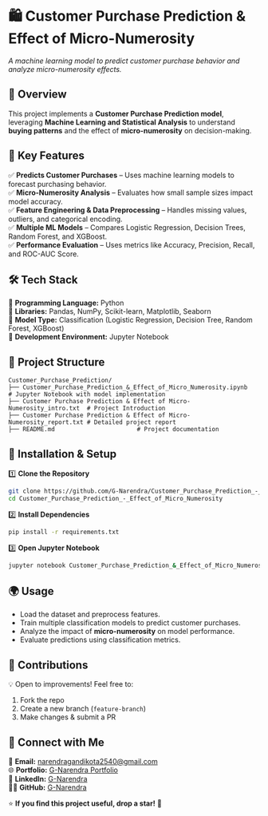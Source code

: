 # **🛍️ Customer Purchase Prediction & Effect of Micro-Numerosity**


*A machine learning model to predict customer purchase behavior and analyze micro-numerosity effects.*

## 🌟 **Overview**
This project implements a **Customer Purchase Prediction model**, leveraging **Machine Learning and Statistical Analysis** to understand **buying patterns** and the effect of **micro-numerosity** on decision-making.

## 🎯 **Key Features**
✅ **Predicts Customer Purchases** – Uses machine learning models to forecast purchasing behavior.  
✅ **Micro-Numerosity Analysis** – Evaluates how small sample sizes impact model accuracy.  
✅ **Feature Engineering & Data Preprocessing** – Handles missing values, outliers, and categorical encoding.  
✅ **Multiple ML Models** – Compares Logistic Regression, Decision Trees, Random Forest, and XGBoost.  
✅ **Performance Evaluation** – Uses metrics like Accuracy, Precision, Recall, and ROC-AUC Score.  

## 🛠️ **Tech Stack**
🔹 **Programming Language:** Python  
🔹 **Libraries:** Pandas, NumPy, Scikit-learn, Matplotlib, Seaborn  
🔹 **Model Type:** Classification (Logistic Regression, Decision Tree, Random Forest, XGBoost)  
🔹 **Development Environment:** Jupyter Notebook  

## 📂 **Project Structure**
```
Customer_Purchase_Prediction/
├── Customer_Purchase_Prediction_&_Effect_of_Micro_Numerosity.ipynb   # Jupyter Notebook with model implementation
├── Customer Purchase Prediction & Effect of Micro-Numerosity_intro.txt  # Project Introduction
├── Customer Purchase Prediction & Effect of Micro-Numerosity_report.txt # Detailed project report
├── README.md                       # Project documentation

```

## 🚀 **Installation & Setup**
1️⃣ **Clone the Repository**  
```sh
git clone https://github.com/G-Narendra/Customer_Purchase_Prediction_-_Effect_of_Micro_Numerosity.git
cd Customer_Purchase_Prediction_-_Effect_of_Micro_Numerosity
```
2️⃣ **Install Dependencies**  
```sh
pip install -r requirements.txt
```
3️⃣ **Open Jupyter Notebook**  
```sh
jupyter notebook Customer_Purchase_Prediction_&_Effect_of_Micro_Numerosity.ipynb
```

## 🌍 **Usage**
- Load the dataset and preprocess features.
- Train multiple classification models to predict customer purchases.
- Analyze the impact of **micro-numerosity** on model performance.
- Evaluate predictions using classification metrics.

## 🤝 **Contributions**
💡 Open to improvements! Feel free to:
1. Fork the repo  
2. Create a new branch (`feature-branch`)  
3. Make changes & submit a PR  



## 📩 **Connect with Me**
📧 **Email:** [narendragandikota2540@gmail.com](mailto:narendragandikota2540@gmail.com)  
🌐 **Portfolio:** [G-Narendra Portfolio](https://g-narendra-portfolio.vercel.app/)  
💼 **LinkedIn:** [G-Narendra](https://linkedin.com/in/g-narendra/)  
👨‍💻 **GitHub:** [G-Narendra](https://github.com/G-Narendra)  

⭐ **If you find this project useful, drop a star!** 🚀

